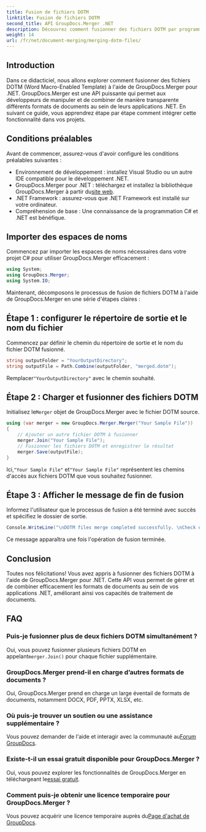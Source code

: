 ```yaml
---
title: Fusion de fichiers DOTM
linktitle: Fusion de fichiers DOTM
second_title: API GroupDocs.Merger .NET
description: Découvrez comment fusionner des fichiers DOTM par programme à l'aide de GroupDocs.Merger pour .NET. Ce guide complet fournit des instructions étape par étape aux développeurs.
weight: 14
url: /fr/net/document-merging/merging-dotm-files/
---
```

## Introduction
Dans ce didacticiel, nous allons explorer comment fusionner des fichiers DOTM (Word Macro-Enabled Template) à l'aide de GroupDocs.Merger pour .NET. GroupDocs.Merger est une API puissante qui permet aux développeurs de manipuler et de combiner de manière transparente différents formats de documents au sein de leurs applications .NET. En suivant ce guide, vous apprendrez étape par étape comment intégrer cette fonctionnalité dans vos projets.
## Conditions préalables
Avant de commencer, assurez-vous d'avoir configuré les conditions préalables suivantes :
- Environnement de développement : installez Visual Studio ou un autre IDE compatible pour le développement .NET.
-  GroupDocs.Merger pour .NET : téléchargez et installez la bibliothèque GroupDocs.Merger à partir du[site web](https://releases.groupdocs.com/merger/net/).
- .NET Framework : assurez-vous que .NET Framework est installé sur votre ordinateur.
- Compréhension de base : Une connaissance de la programmation C# et .NET est bénéfique.

## Importer des espaces de noms
Commencez par importer les espaces de noms nécessaires dans votre projet C# pour utiliser GroupDocs.Merger efficacement :
```csharp
using System; 
using GroupDocs.Merger;
using System.IO;
```

Maintenant, décomposons le processus de fusion de fichiers DOTM à l'aide de GroupDocs.Merger en une série d'étapes claires :
## Étape 1 : configurer le répertoire de sortie et le nom du fichier
Commencez par définir le chemin du répertoire de sortie et le nom du fichier DOTM fusionné.
```csharp
string outputFolder = "YourOutputDirectory";
string outputFile = Path.Combine(outputFolder, "merged.dotm");
```
 Remplacer`"YourOutputDirectory"` avec le chemin souhaité.
## Étape 2 : Charger et fusionner des fichiers DOTM
 Initialisez le`Merger` objet de GroupDocs.Merger avec le fichier DOTM source.
```csharp
using (var merger = new GroupDocs.Merger.Merger("Your Sample File"))
{
    // Ajouter un autre fichier DOTM à fusionner
    merger.Join("Your Sample File");
    // Fusionner les fichiers DOTM et enregistrer le résultat
    merger.Save(outputFile);
}
```
 Ici,`"Your Sample File"` et`"Your Sample File"` représentent les chemins d'accès aux fichiers DOTM que vous souhaitez fusionner.
## Étape 3 : Afficher le message de fin de fusion
Informez l'utilisateur que le processus de fusion a été terminé avec succès et spécifiez le dossier de sortie.
```csharp
Console.WriteLine("\nDOTM files merge completed successfully. \nCheck output in {0}", outputFolder);
```
Ce message apparaîtra une fois l'opération de fusion terminée.

## Conclusion
Toutes nos félicitations! Vous avez appris à fusionner des fichiers DOTM à l'aide de GroupDocs.Merger pour .NET. Cette API vous permet de gérer et de combiner efficacement les formats de documents au sein de vos applications .NET, améliorant ainsi vos capacités de traitement de documents.

## FAQ
### Puis-je fusionner plus de deux fichiers DOTM simultanément ?
 Oui, vous pouvez fusionner plusieurs fichiers DOTM en appelant`merger.Join()` pour chaque fichier supplémentaire.
### GroupDocs.Merger prend-il en charge d’autres formats de documents ?
Oui, GroupDocs.Merger prend en charge un large éventail de formats de documents, notamment DOCX, PDF, PPTX, XLSX, etc.
### Où puis-je trouver un soutien ou une assistance supplémentaire ?
 Vous pouvez demander de l'aide et interagir avec la communauté au[Forum GroupDocs](https://forum.groupdocs.com/c/merger/32).
### Existe-t-il un essai gratuit disponible pour GroupDocs.Merger ?
 Oui, vous pouvez explorer les fonctionnalités de GroupDocs.Merger en téléchargeant le[essai gratuit](https://releases.groupdocs.com/).
### Comment puis-je obtenir une licence temporaire pour GroupDocs.Merger ?
 Vous pouvez acquérir une licence temporaire auprès du[Page d'achat de GroupDocs](https://purchase.groupdocs.com/temporary-license/).